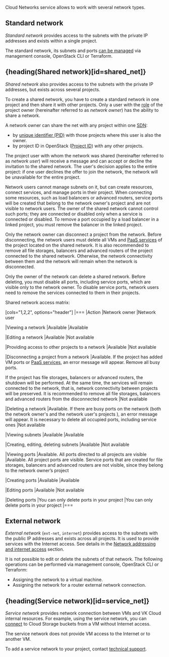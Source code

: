 Cloud Networks service allows to work with several network types.

## Standard network

_Standard network_ provides access to the subnets with the private IP addresses and exists within a single project.

The standard network, its subnets and ports [can be managed](../../service-management/) via management console, OpenStack CLI or Terraform.

## {heading(Shared network)[id=shared_net]}

_Shared network_ also provides access to the subnets with the private IP addresses, but exists across several projects.

To create a shared network, you have to create a standard network in one project and then share it with other projects. Only a user with the [role](/en/tools-for-using-services/account/concepts/rolesandpermissions) of the project owner (hereinafter referred to as _network owner_) has the ability to share a network.

A network owner can share the net with any project within one [SDN](../architecture#sdns_used):

- by [unique identifier (PID)](/en/tools-for-using-services/account/service-management/project-settings/manage#getting_project_id) with those projects where this user is also the owner.
- by project ID in OpenStack ([Project ID](/en/tools-for-using-services/api/rest-api/endpoints#getting_project_id)) with any other projects.

The project user with whom the network was shared (hereinafter referred to as _network user_) will receive a message and can accept or decline the invitation to the shared network. The user's decision applies to the entire project: if one user declines the offer to join the network, the network will be unavailable for the entire project.

Network users cannot manage subnets on it, but can create resources, connect services, and manage ports in their project. When connecting some resources, such as load balancers or advanced routers, service ports will be created that belong to the network owner's project and are not visible to network users. The owner of the shared network cannot control such ports; they are connected or disabled only when a service is connected or disabled. To remove a port occupied by a load balancer in a linked project, you must remove the balancer in the linked project.

Only the network owner can disconnect a project from the network. Before disconnecting, the network users must delete all VMs and [PaaS services](/en/intro/start/concepts/architecture) of the project located on the shared network. It is also recommended to remove all file storages, balancers and advanced routers of the project connected to the shared network. Otherwise, the network connectivity between them and the network will remain when the network is disconnected.

Only the owner of the network can delete a shared network. Before deleting, you must disable all ports, including service ports, which are visible only to the network owner. To disable service ports, network users need to remove the services connected to them in their projects.

Shared network access matrix:

[cols="1,2,2", options="header"]
|===
|Action
|Network owner
|Network user

|Viewing a network
|Available
|Available

|Editing a network
|Available
|Not available

|Providing access to other projects to a network
|Available
|Not available

|Disconnecting a project from a network
|Available. If the project has added VM ports or [PaaS services](/en/intro/start/concepts/architecture), an error message will appear. Remove all busy ports.

If the project has file storages, balancers or advanced routers, the shutdown will be performed. At the same time, the services will remain connected to the network, that is, network connectivity between projects will be preserved. It is recommended to remove all file storages, balancers and advanced routers from the disconnected network
|Not available

|Deleting a network
|Available. If there are busy ports on the network (both the network owner's and the network user's projects ), an error message will appear. It is necessary to delete all occupied ports, including service ones
|Not available

|Viewing subnets
|Available
|Available

|Creating, editing, deleting subnets
|Available
|Not available

|Viewing ports
|Available. All ports directed to all projects are visible
|Available. All project ports are visible. Service ports that are created for file storages, balancers and advanced routers are not visible, since they belong to the network owner’s project

|Creating ports
|Available
|Available

|Editing ports
|Available
|Not available

|Deleting ports
|You can only delete ports in your project
|You can only delete ports in your project
|===

## External network

_External network_ (`ext-net`, `internet`) provides access to the subnets with the public IP addresses and exists across all projects. It is used to provide services with the Internet access. See details in the [Network addressing and internet access](../ips-and-inet) section.

It is not possible to edit or delete the subnets of that network. The following operations can be performed via management console, OpenStack CLI or Terraform:

- Assigning the network to a virtual machine.
- Assigning the network for a router external network connection.

## {heading(Service network)[id=service_net]}

_Service network_ provides network connection between VMs and VK Cloud internal resources. For example, using the service network, you can [connect](/en/networks/vnet/how-to-guides/s3-service-net) to Cloud Storage buckets from a VM without Internet access.

The service network does not provide VM access to the Internet or to another VM.

To add a service network to your project, contact [technical support](mailto:support@mcs.mail.ru).
